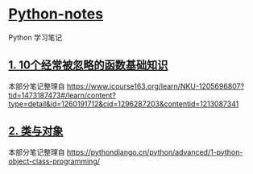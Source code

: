 # [Python-notes](https://github.com/LiuWeiAIinBio/Python-notes)
Python 学习笔记

## [1. 10个经常被忽略的函数基础知识](https://github.com/LiuWeiAIinBio/Python-notes/blob/main/1_10%E4%B8%AA%E7%BB%8F%E5%B8%B8%E8%A2%AB%E5%BF%BD%E7%95%A5%E7%9A%84%E5%87%BD%E6%95%B0%E5%9F%BA%E7%A1%80%E7%9F%A5%E8%AF%86.ipynb)
本部分笔记整理自 https://www.icourse163.org/learn/NKU-1205696807?tid=1473187473#/learn/content?type=detail&id=1260191712&cid=1296287203&contentid=1213087341

## [2. 类与对象](https://github.com/LiuWeiAIinBio/Python-notes/blob/main/2_%E7%B1%BB%E4%B8%8E%E5%AF%B9%E8%B1%A1.ipynb)
本部分笔记整理自 https://pythondjango.cn/python/advanced/1-python-object-class-programming/

